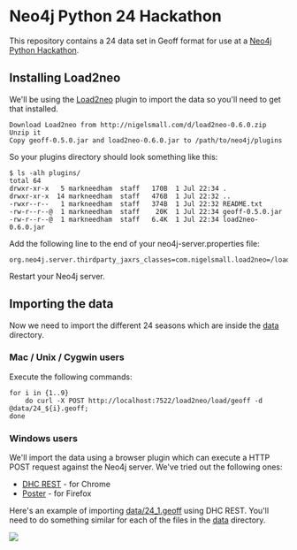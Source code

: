 # Neo4j Python 24 Hackathon

This repository contains a 24 data set in Geoff format for use at a [Neo4j Python Hackathon](http://www.meetup.com/graphdb-london/events/191374552/).

## Installing Load2neo

We'll be using the [Load2neo](http://nigelsmall.com/load2neo) plugin to import the data so you'll need to get that installed.

````
Download Load2neo from http://nigelsmall.com/d/load2neo-0.6.0.zip
Unzip it
Copy geoff-0.5.0.jar and load2neo-0.6.0.jar to /path/to/neo4j/plugins
````

So your plugins directory should look something like this:

````
$ ls -alh plugins/
total 64
drwxr-xr-x   5 markneedham  staff   170B  1 Jul 22:34 .
drwxr-xr-x  14 markneedham  staff   476B  1 Jul 22:32 ..
-rwxr--r--   1 markneedham  staff   374B  1 Jul 22:32 README.txt
-rw-r--r--@  1 markneedham  staff    20K  1 Jul 22:34 geoff-0.5.0.jar
-rw-r--r--@  1 markneedham  staff   6.4K  1 Jul 22:34 load2neo-0.6.0.jar
````

Add the following line to the end of your neo4j-server.properties file:

````
org.neo4j.server.thirdparty_jaxrs_classes=com.nigelsmall.load2neo=/load2neo
````

Restart your Neo4j server.

## Importing the data

Now we need to import the different 24 seasons which are inside the [data](data) directory.

### Mac / Unix / Cygwin users

Execute the following commands:

````
for i in {1..9}
	do curl -X POST http://localhost:7522/load2neo/load/geoff -d @data/24_${i}.geoff; 
done
````

### Windows users

We'll import the data using a browser plugin which can execute a HTTP POST request against the Neo4j server. We've tried out the following ones:

* [DHC REST](https://chrome.google.com/webstore/detail/dhc-rest-http-api-client/aejoelaoggembcahagimdiliamlcdmfm/related?hl=en) - for Chrome
* [Poster](https://addons.mozilla.org/en-US/firefox/addon/poster/) - for Firefox

Here's an example of importing [data/24_1.geoff](data/24_1.geoff) using DHC REST. You'll need to do something similar for each of the files in the [data](data) directory.

<img src="http://i.imgur.com/aLeW81S.png"></img>
